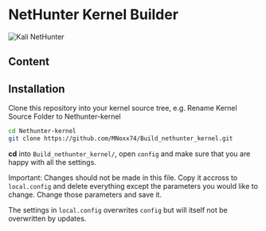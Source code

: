 # NetHunter Kernel Builder  
![Kali NetHunter](https://gitlab.com/kalilinux/nethunter/build-scripts/kali-nethunter-project/raw/master/images/nethunter-git-logo.png)  
## Content

## Installation

Clone this repository into your kernel source tree, e.g.
Rename Kernel Source Folder to Nethunter-kernel

``` bash
cd Nethunter-kernel
git clone https://github.com/MNoxx74/Build_nethunter_kernel.git
```

**cd** into `Build_nethunter_kernel/`, open `config` and make sure that you are happy with all the settings.

Important: Changes should not be made in this file. Copy it accross to `local.config` and delete everything except the parameters you would like to change. Change those parameters and save it.

The settings in `local.config` overwrites `config` but will itself not be overwritten by updates.

